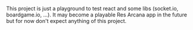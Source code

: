 This project is just a playground to test react and some libs (socket.io, boardgame.io, ...).
It may become a playable Res Arcana app in the future but for now don't expect anything of this project.
